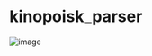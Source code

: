 # kinopoisk_parser

![image](https://user-images.githubusercontent.com/92450565/161140353-57d50fc6-3b8b-4894-9dff-22adcc90d87a.png)
